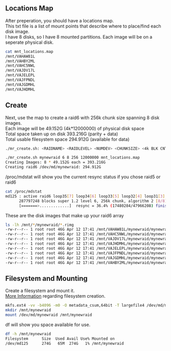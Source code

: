 ## Locations Map
After preperation, you should have a locations map. \
This txt file is a list of mount points that describe where to place/find each disk image. \
I have 8 disks, so I have 8 mounted partitions. Each image will be on a seperate physical disk.
```bash
cat mnt_locations.map
/mnt/VAHAW81L
/mnt/VAHBY2ML
/mnt/VAHC5NWL
/mnt/VAJDV17L
/mnt/VAJELEPL
/mnt/VAJFPNDL
/mnt/VAJGDMHL
/mnt/VAJHDMHL
```

## Create
Next, use the map to create a raid6 with 256k chunk size spanning 8 disk images. \
Each image will be 49.152G (4k*12000000) of physical disk space \
Total space taken up on disk 393.216G (parity + data) \
Total usable filesystem space 294.912G (available for data)
```bash
./mr_create.sh: <RAIDNAME> <RAIDLEVEL> <NUMDEV> <CHUNKSIZE> <4k BLK CNT> <MAP>

./mr_create.sh mynewraid 6 8 256 12000000 mnt_locations.map
Creating Images: 8 * 49.152G each = 393.216G
Creating raid6 /dev/md/mynewraid: 294.912G
```

/proc/mdstat will show you the current resync status if you chose raid5 or raid6
```bash
cat /proc/mdstat
md125 : active raid6 loop35[7] loop34[6] loop33[5] loop32[4] loop31[3] loop30[2] loop29[1] loop28[0]
      287797248 blocks super 1.2 level 6, 256k chunk, algorithm 2 [8/8] [UUUUUUUU]
      [=======>.............]  resync = 36.4% (17480284/47966208) finish=6.2min speed=81540K/sec
```

These are the disk images that make up your raid6 array
```bash
ls -lh /mnt/*/mynewraid/*.rimg
-rw-r--r-- 1 root root 46G Apr 12 17:41 /mnt/VAHAW81L/mynewraid/mynewraid.1.rimg
-rw-r--r-- 1 root root 46G Apr 12 17:41 /mnt/VAHC5NWL/mynewraid/mynewraid.3.rimg
-rw-r--r-- 1 root root 46G Apr 12 17:41 /mnt/VAJDV17L/mynewraid/mynewraid.4.rimg
-rw-r--r-- 1 root root 46G Apr 12 17:41 /mnt/VAJHDMHL/mynewraid/mynewraid.8.rimg
-rw-r--r-- 1 root root 46G Apr 12 17:41 /mnt/VAJELEPL/mynewraid/mynewraid.5.rimg
-rw-r--r-- 1 root root 46G Apr 12 17:41 /mnt/VAJFPNDL/mynewraid/mynewraid.6.rimg
-rw-r--r-- 1 root root 46G Apr 12 17:41 /mnt/VAJGDMHL/mynewraid/mynewraid.7.rimg
-rw-r--r-- 1 root root 46G Apr 12 17:41 /mnt/VAHBY2ML/mynewraid/mynewraid.2.rimg
```

## Filesystem and Mounting
Create a filesystem and mount it. \
[More Information](https://github.com/Fullaxx/microraids/blob/master/MKFS_EXAMPLE.md) regarding filesystem creation.
```bash
mkfs.ext4 -vv -b4096 -m0 -O metadata_csum,64bit -T largefile4 /dev/md/mynewraid
mkdir /mnt/mynewraid
mount /dev/md/mynewraid /mnt/mynewraid
```

df will show you space available for use.
```bash
df -h /mnt/mynewraid
Filesystem      Size  Used Avail Use% Mounted on
/dev/md125      274G   65M  274G   1% /mnt/mynewraid
```
